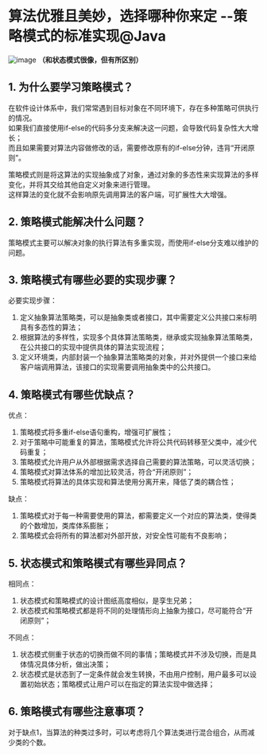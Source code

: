 # 算法优雅且美妙，选择哪种你来定 --策略模式的标准实现@Java
![image](https://user-images.githubusercontent.com/64548919/131631413-b308fb60-0eed-495d-9904-34a60430fef1.png)
**（和状态模式很像，但有所区别）**
## 1. 为什么要学习策略模式？
在软件设计体系中，我们常常遇到目标对象在不同环境下，存在多种策略可供执行的情况。         
如果我们直接使用if-else的代码多分支来解决这一问题，会导致代码复杂性大大增长；        
而且如果需要对算法内容做修改的话，需要修改原有的if-else分钟，违背“开闭原则”。         

策略模式则是将这算法的实现抽象成了对象，通过对象的多态性来实现算法的多样变化，并将其交给其他自定义对象来进行管理。        
这样算法的变化就不会影响原先调用算法的客户端，可扩展性大大增强。         

## 2. 策略模式能解决什么问题？
策略模式主要可以解决对象的执行算法有多重实现，而使用if-else分支难以维护的问题。      

## 3. 策略模式有哪些必要的实现步骤？
必要实现步骤：        
1. 定义抽象算法策略类，可以是抽象类或者接口，其中需要定义公共接口来标明具有多态性的算法；        
2. 根据算法的多样性，实现多个具体算法策略类，继承或实现抽象算法策略类，在公共接口的实现中提供具体的算法实现流程；         
3. 定义环境类，内部封装一个抽象算法策略类的对象，并对外提供一个接口来给客户端调用算法，该接口的实现需要调用抽象类中的公共接口。       

## 4. 策略模式有哪些优缺点？
优点：      
1. 策略模式将多重if-else语句重构，增强可扩展性；        
2. 对于策略中可能重复的算法，策略模式允许将公共代码转移至父类中，减少代码重复；          
3. 策略模式允许用户从外部根据需求选择自己需要的算法策略，可以灵活切换；       
4. 策略模式对算法体系的增加比较灵活，符合“开闭原则”；       
5. 策略模式将算法的具体实现和算法使用分离开来，降低了类的耦合性；        

缺点：        
1. 策略模式对于每一种需要使用的算法，都需要定义一个对应的算法类，使得类的个数增加，类库体系膨胀；    
2. 策略模式会将所有的算法都对外部开放，对安全性可能有不良影响；        

## 5. 状态模式和策略模式有哪些异同点？
相同点：        
1. 状态模式和策略模式的设计图纸高度相似，是孪生兄弟；         
2. 状态模式和策略模式都是将不同的处理情形向上抽象为接口，尽可能符合“开闭原则”；      

不同点：        
1. 状态模式侧重于状态的切换而做不同的事情；策略模式并不涉及切换，而是具体情况具体分析，做出决策；         
2. 状态模式是状态到了一定条件就会发生转换，不由用户控制，用户最多可以设置初始状态；策略模式让用户可以在指定的算法实现中做选择；       

## 6. 策略模式有哪些注意事项？
对于缺点1，当算法的种类过多时，可以考虑将几个算法类进行混合组合，从而减少类的个数。
